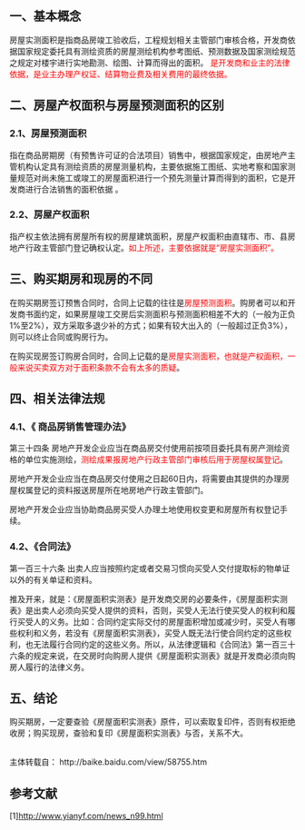 ## **一、基本概念**
房屋实测面积是指商品房竣工验收后，工程规划相关主管部门审核合格，开发商依据国家规定委托具有测绘资质的房屋测绘机构参考图纸、预测数据及国家测绘规范之规定对楼宇进行实地勘测、绘图、计算而得出的面积。
<font color='red'>是开发商和业主的法律依据，是业主办理产权证、结算物业费及相关费用的最终依据。</font>
## **二、房屋产权面积与房屋预测面积的区别**
### **2.1、房屋预测面积**
指在商品房期房（有预售许可证的合法项目）销售中，根据国家规定，由房地产主管机构认定具有测绘资质的房屋测量机构，主要依据施工图纸、实地考察和国家测量规范对尚未施工或竣工的房屋面积进行一个预先测量计算而得到的面积，它是开发商进行合法销售的面积依据 。
### **2.2、房屋产权面积**
指产权主依法拥有房屋所有权的房屋建筑面积，房屋产权面积由直辖市、市、县房地产行政主管部门登记确权认定。<font color='red'>如上所述，主要依据就是“房屋实测面积”。</font>
## **三、购买期房和现房的不同**
在购买期房签订预售合同时，合同上记载的往往是<font color='red'>房屋预测面积</font>。购房者可以和开发商书面约定，如果房屋竣工交房后实测面积与预测面积相差不大的（一般为正负1%至2%），双方采取多退少补的方式；如果有较大出入的（一般超过正负3%），则可以终止合同或购房行为。

在购买现房签订购房合同时，合同上记载的是<font color='red'>房屋实测面积，也就是产权面积，一般来说买卖双方对于面积条款不会有太多的质疑</font>。
## **四、相关法律法规**
### **4.1、《 商品房销售管理办法》**
第三十四条    房地产开发企业应当在商品房交付使用前按项目委托具有房产测绘资格的单位实施测绘，<font color='red'>测绘成果报房地产行政主管部门审核后用于房屋权属登记</font>。

房地产开发企业应当在商品房交付使用之日起60日内，将需要由其提供的办理房屋权属登记的资料报送房屋所在地房地产行政主管部门。

房地产开发企业应当协助商品房买受人办理土地使用权变更和房屋所有权登记手续。 
### **4.2、《合同法》**
第一百三十六条  出卖人应当按照约定或者交易习惯向买受人交付提取标的物单证以外的有关单证和资料。

推及开来，就是：《房屋面积实测表》是开发商交房的必要条件，《房屋面积实测表》是出卖人必须向买受人提供的资料，否则，买受人无法行使买受人的权利和履行买受人的义务。比如：合同约定实际交付的房屋面积增加或减少时，买受人有哪些权利和义务，若没有《房屋面积实测表》，买受人既无法行使合同约定的这些权利，也无法履行合同约定的这些义务。所以，从法律逻辑和《合同法》第一百三十六条的规定来说，在交房时向购房人提供《房屋面积实测表》就是开发商必须向购房人履行的法律义务。
## **五、结论**
购买期房，一定要查验《房屋面积实测表》原件，可以索取复印件，否则有权拒绝收房；购买现房，查验和复印《房屋面积实测表》与否，关系不大。

<br/>
主体转载自：
http://baike.baidu.com/view/58755.htm

<br/>

## **参考文献**
[1]http://www.yianyf.com/news_n99.html
